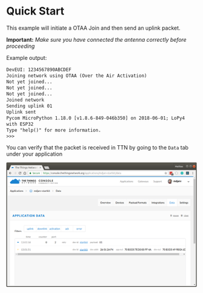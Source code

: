 # Quick Start

This example will initiate a OTAA Join and then send an uplink packet.

**Important:** _Make sure you have connected the antenna correctly before proceeding_

Example output:

```
DevEUI: 1234567890ABCDEF
Joining network using OTAA (Over the Air Activation)
Not yet joined...
Not yet joined...
Not yet joined...
Joined network
Sending uplink 01
Uplink sent
Pycom MicroPython 1.18.0 [v1.8.6-849-046b350] on 2018-06-01; LoPy4 with ESP32
Type "help()" for more information.
>>>
```

You can verify that the packet is received in TTN by going to the `Data` tab under your application

![Data](../img/application_data.png)
